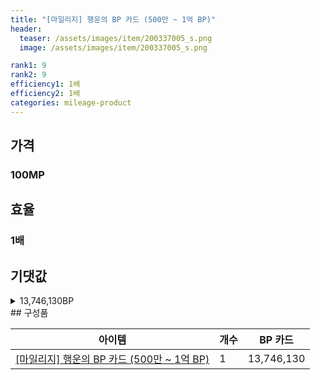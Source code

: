 ```yaml
---
title: "[마일리지] 행운의 BP 카드 (500만 ~ 1억 BP)"
header:
  teaser: /assets/images/item/200337005_s.png
  image: /assets/images/item/200337005_s.png

rank1: 9
rank2: 9
efficiency1: 1배
efficiency2: 1배
categories: mileage-product
---
```



## 가격
### 100MP
## 효율
### 1배
## 기댓값
<details>
<summary>13,746,130BP</summary>
<div markdown="1">
- BP 카드 13,746,130BP

</div>
</details>
## 구성품

|아이템|개수|BP 카드|
|---|---|---|
|[[마일리지] 행운의 BP 카드 (500만 ~ 1억 BP)](/bp/7510)|1|13,746,130|
